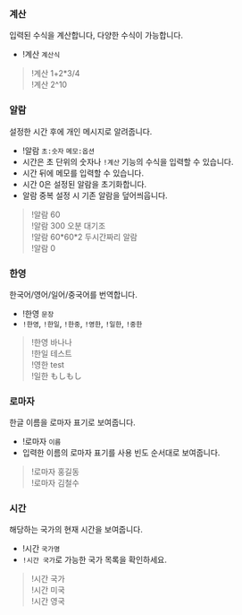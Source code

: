 ### 계산
입력된 수식을 계산합니다, 다양한 수식이 가능합니다.
- !계산 <code>계산식</code>

> !계산 1+2\*3/4 <br />
> !계산 2^10


### 알람
설정한 시간 후에 개인 메시지로 알려줍니다.
- !알람 <code>초:숫자</code> <code>메모:옵션</code>
- 시간은 초 단위의 숫자나 `!계산` 기능의 수식을 입력할 수 있습니다.
- 시간 뒤에 메모를 입력할 수 있습니다.
- 시간 0은 설정된 알람을 초기화합니다.
- 알람 중복 설정 시 기존 알람을 덮어씌웁니다.

> !알람 60 <br />
> !알람 300 오분 대기조 <br />
> !알람 60\*60\*2 두시간짜리 알람 <br />
> !알람 0


### 한영
한국어/영어/일어/중국어를 번역합니다.
- !한영 <code>문장</code>
- `!한영`, `!한일`, `!한중`, `!영한`, `!일한`, `!중한`

> !한영 바나나 <br />
> !한일 테스트 <br />
> !영한 test <br />
> !일한 もしもし


### 로마자
한글 이름을 로마자 표기로 보여줍니다.
- !로마자 <code>이름</code>
- 입력한 이름의 로마자 표기를 사용 빈도 순서대로 보여줍니다.

> !로마자 홍길동 <br />
> !로마자 김철수


### 시간
해당하는 국가의 현재 시간을 보여줍니다.
- !시간 <code>국가명</code>
- `!시간 국가`로 가능한 국가 목록을 확인하세요.

> !시간 국가 <br />
> !시간 미국 <br />
> !시간 영국
